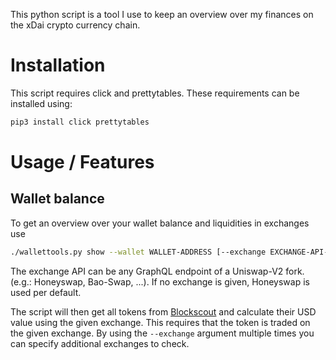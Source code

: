 This python script is a tool I use to keep an overview over my finances on the xDai crypto currency chain.

# Installation

This script requires click and prettytables.
These requirements can be installed using:

```bash
pip3 install click prettytables
```

# Usage / Features

## Wallet balance

To get an overview over your wallet balance and liquidities in exchanges use

```bash
./wallettools.py show --wallet WALLET-ADDRESS [--exchange EXCHANGE-API-URL] [--db SQLite-FILE ] [--fetch/--no-fetch]
```

The exchange API can be any GraphQL endpoint of a Uniswap-V2 fork. (e.g.: Honeyswap, Bao-Swap, ...).
If no exchange is given, Honeyswap is used per default.

The script will then get all tokens from [Blockscout](https://blockscout.com/xdai/mainnet) and calculate their USD value using the given exchange.
This requires that the token is traded on the given exchange.
By using the `--exchange` argument multiple times you can specify additional exchanges to check.


